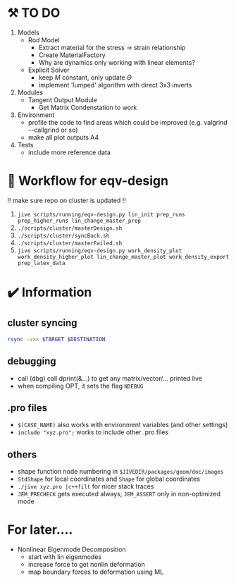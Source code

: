 # :hammer_and_pick: TO DO 
1. Models
    - Rod Model
      - Extract material for the stress -> strain relationship
      - Create MaterialFactory
      - Why are dynamics only working with linear elements?
    - Explicit Solver
      - keep $M$ constant, only update $\Theta$
      - implement 'lumped' algorithm with direct 3x3 inverts
1. Modules
    - Tangent Output Module
      - Get Matrix Condenstation to work
1. Environment
    - profile the code to find areas which could be improved (e.g. valgrind --callgrind or so)
    - make all plot outputs A4
1. Tests
    - include more reference data
 
# :arrows_counterclockwise: Workflow for eqv-design
:bangbang: make sure repo on cluster is updated :bangbang:
1. `jive scripts/running/eqv-design.py lin_init prep_runs prep_higher_runs lin_change_master_prep`
1. `./scripts/cluster/masterDesign.sh`
1. `./scripts/cluster/syncBack.sh`
1. `./scripts/cluster/masterFailed.sh`
1. `jive scripts/running/eqv-design.py work_density_plot work_density_higher_plot lin_change_master_plot work_density_export prep_latex_data`

# :heavy_check_mark: Information
## cluster syncing
``` bash
rsync -vax $TARGET $DESTINATION
```
## debugging
- call (dbg) call dprint(&...) to get any matrix/vector/... printed live
- when compiling OPT, it sets the flag `NDEBUG`
## .pro files
- `$(CASE_NAME)` also works with environment variables (and other settings)
- `include "xyz.pro";` works to include other .pro files
## others
- shape function node numbering in `$JIVEDIR/packages/geom/doc/images`
- `StdShape` for local coordinates and `Shape` for global coordinates
- `./jive xyz.pro |c++filt` for nicer stack traces
- `JEM_PRECHECK` gets executed always, `JEM_ASSERT` only in non-optimized mode

# For later....
- Nonlinear Eigenmode Decomposition
  - start with lin eigenmodes
  - increase force to get nonlin deformation
  - map boundary forces to deformation using ML
